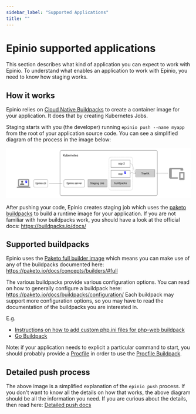 ```yaml
---
sidebar_label: "Supported Applications"
title: ""
---
```


<head>
  <link rel="canonical" href="https://docs.epinio.io/references/supported_applications"/>
</head>

# Epinio supported applications

This section describes what kind of application you can expect to work with Epinio.
To understand what enables an application to work with Epinio, you need to know how staging works.


## How it works

Epinio relies on [Cloud Native Buildpacks](https://buildpacks.io/) to create a container image for your
application. It does that by creating Kubernetes Jobs.

Staging starts with you (the developer) running `epinio push --name myapp` from the root of your application source code.
You can see a simplified diagram of the process in the image below:

![epinio-push-simplified](epinio-push-simple.svg?raw=true "Epinio push")

After pushing your code, Epinio creates staging job which uses the [paketo buildpacks](https://paketo.io/) to build a runtime image for your application.
If you are not familiar with how buildpacks work, you should have a look at the official docs: https://buildpacks.io/docs/

## Supported buildpacks

Epinio uses the [Paketo full builder image](https://github.com/paketo-buildpacks/full-builder) which means you can make use of any of the buildpacks
documented here: https://paketo.io/docs/concepts/builders/#full

The various buildpacks provide various configuration options. You can read on how to generally configure a buildpack here: https://paketo.io/docs/buildpacks/configuration/
Each buildpack may support more configuration options, so you may have to read the documentation of the buildpacks you are interested in.

E.g.
- [Instructions on how to add custom php.ini files for php-web buildpack](https://github.com/paketo-buildpacks/php-web#configuring-custom-ini-files)
- [Go Buildpack](https://github.com/paketo-buildpacks/go)

Note: if your application needs to explicit a particular command to start, you should probably provide a [Procfile](https://devcenter.heroku.com/articles/procfile) in order to use the [Procfile Buildpack](https://github.com/paketo-buildpacks/procfile).


## Detailed push process

The above image is a simplified explanation of the `epinio push` process. If you don't want to know all the details on how that works, the above diagram should
be all the information you need. If you are curious about the details, then read here: [Detailed push docs](../explanations/detailed-push-process.md)
